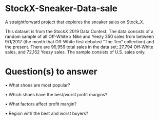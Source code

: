 # StockX-Sneaker-Data-sale
A straightforward project that explores the sneaker sales on Stock_X.

This dataset is from the StockX 2019 Data Contest.
The data consists of a random sample of all Off-White x Nike and Yeezy 350 sales from between 9/1/2017 (the month that Off-White first debuted “The Ten” collection) and the present. There are 99,956 total sales in the data set; 27,794 Off-White sales, and 72,162 Yeezy sales. The sample consists of U.S. sales only.

# Question(s) to answer

• What shoes are most popular?

• Which shoes have the best/worst profit margins?

• What factors affect profit margin?

• Region with the best and worst buyers?

